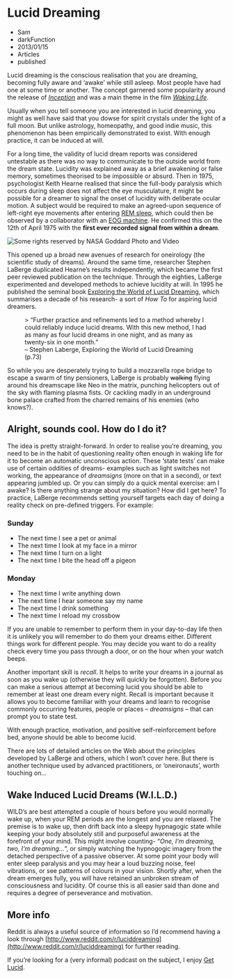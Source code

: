 # Lucid Dreaming
- Sam
- darkFunction
- 2013/01/15
- Articles
- published

Lucid dreaming is the conscious realisation that you are dreaming, becoming fully aware and &#8216;awake&#8217; while still asleep. Most people have had one at some time or another. The concept garnered some popularity around the release of _[Inception](http://www.imdb.com/title/tt1375666/ "Inception")_ and was a main theme in the film _[Waking Life](http://www.imdb.com/title/tt0243017/ "Waking Life")_.

Usually when you tell someone you are interested in lucid dreaming, you might as well have said that you dowse for spirit crystals under the light of a full moon.  But unlike astrology, homeopathy, and good indie music, this phenomenon has been empirically demonstrated to exist. With enough practice, it can be induced at will.

For a long time, the validity of lucid dream reports was considered untestable as there was no way to communicate to the outside world from the dream state. Lucidity was explained away as a brief awakening or false memory, sometimes theorised to be impossible or absurd. Then in 1975, psychologist Keith Hearne realised that since the full-body paralysis which occurs during sleep does not affect the eye musculature, it might be possible for a dreamer to signal the onset of lucidity with deliberate ocular motion. A subject would be required to make an agreed-upon sequence of left-right eye movements after entering [REM sleep](http://en.wikipedia.org/wiki/Rapid_eye_movement_sleep "Rapid Eye Movement"), which could then be observed by a collaborator with an [EOG machine](http://en.wikipedia.org/wiki/Electrooculography). He confirmed this on the 12th of April 1975 with the **first ever recorded signal from within a dream**.

![Some rights reserved by NASA Goddard Photo and Video](http://darkfunction.com/sam/wp-content/uploads/2013/01/moon.jpg "Some rights reserved by NASA Goddard Photo and Video")

This opened up a broad new avenues of research for oneirology (the scientific study of dreams). Around the same time, researcher Stephen LaBerge duplicated Hearne&#8217;s results independently, which became the first peer reviewed publication on the technique. Through the eighties, LaBerge experimented and developed methods to achieve lucidity at will. In 1995 he published the seminal book [Exploring the World of Lucid Dreaming](http://www.amazon.co.uk/Exploring-World-Dreams-Stephen-LaBerge/dp/034537410X/ref=sr_1_1?ie=UTF8&amp;qid=1358087787&amp;sr=8-1 "Exploring the World of Lucid Dreaming"), which summarises a decade of his research- a sort of _How To_ for aspiring lucid dreamers.

<figure>
> &#8220;Further practice and refinements led to a method whereby I could reliably induce lucid dreams. With this new method, I had as many as four lucid dreams in one night, and as many as twenty-six in one month.&#8221;
<figcaption>&#8211; Stephen Laberge, Exploring the World of Lucid Dreaming (p.73)</figcaption>
</figure>

So while you are desperately trying to build a mozzarella rope bridge to escape a swarm of tiny pensioners, LaBerge is probably <del>walking</del> flying around his dreamscape like Neo in the matrix, punching helicopters out of the sky with flaming plasma fists. Or cackling madly in an underground bone palace crafted from the charred remains of his enemies (who knows?).

## Alright, sounds cool. How do I do it?

The idea is pretty straight-forward. In order to realise you&#8217;re dreaming, you need to be in the habit of questioning reality often enough in waking life for it to become an automatic unconscious action. These &#8216;state tests&#8217; can make use of certain oddities of dreams- examples such as light switches not working, the appearance of _dreamsigns_ (more on that in a second), or text appearing jumbled up. Or you can simply do a quick mental exercise: am I awake? Is there anything strange about my situation? How did I get here? To practice, LaBerge recommends setting yourself targets each day of doing a reality check on pre-defined triggers. For example:

### Sunday

*   The next time I see a pet or animal
*   The next time I look at my face in a mirror
*   The next time I turn on a light
*   The next time I bite the head off a pigeon

### Monday

*   The next time I write anything down
*   The next time I hear someone say my name
*   The next time I drink something
*   The next time I reload my crossbow

If you are unable to remember to perform them in your day-to-day life then it is unlikely you will remember to do them your dreams either. Different things work for different people. You may decide you want to do a reality check every time you pass through a door, or on the hour when your watch beeps.

Another important skill is _recall_. It helps to write your dreams in a journal as soon as you wake up (otherwise they will quickly be forgotten). Before you can make a serious attempt at becoming lucid you should be able to remember at least one dream every night. Recall is important because it allows you to become familiar with your dreams and learn to recognise commonly occurring features, people or places &#8211; _dreamsigns_ &#8211; that can prompt you to state test.

With enough practice, motivation, and positive self-reinforcement before bed, anyone should be able to become lucid.

There are lots of detailed articles on the Web about the principles developed by LaBerge and others, which I won&#8217;t cover here. But there is another technique used by advanced practitioners, or &#8216;oneironauts&#8217;, worth touching on&#8230;

## Wake Induced Lucid Dreams (W.I.L.D.)

WILD&#8217;s are best attempted a couple of hours before you would normally wake up, when your REM periods are the longest and you are relaxed. The premise is to wake up, then drift back into a sleepy hypnagogic state while keeping your body absolutely still and purposeful awareness at the forefront of your mind. This might involve counting- &#8220;_One, I&#8217;m dreaming, two, I&#8217;m dreaming&#8230;_&#8220;, or simply watching the hypnogogic imagery from the detached perspective of a passive observer. At some point your body will enter sleep paralysis and you may hear a loud buzzing noise, feel vibrations, or see patterns of colours in your vision. Shortly after, when the dream emerges fully, you will have retained an unbroken stream of consciousness and lucidity. Of course this is all easier said than done and requires a degree of perseverance and motivation.

## More info

Reddit is always a useful source of information so I&#8217;d recommend having a look through [http://www.reddit.com/r/luciddreaming](http://www.reddit.com/r/luciddreaming) for further reading.

If you&#8217;re looking for a (very informal) podcast on the subject, I enjoy [Get Lucid](http://get-lucid.net/ "Get Lucid!").